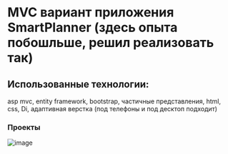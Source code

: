 # MVC вариант приложения SmartPlanner (здесь опыта побошльше, решил реализовать так)
## Использованные технологии:
asp mvc, entity framework, bootstrap, частичные представления, html, css, Di, адаптивная верстка (под телефоны и под десктоп подходит)

### Проекты
![image](https://github.com/user-attachments/assets/62dd1760-b989-4a51-aae1-d761ceca3c3d)
